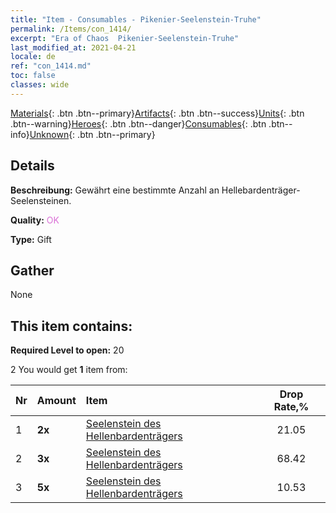 ```yaml
---
title: "Item - Consumables - Pikenier-Seelenstein-Truhe"
permalink: /Items/con_1414/
excerpt: "Era of Chaos  Pikenier-Seelenstein-Truhe"
last_modified_at: 2021-04-21
locale: de
ref: "con_1414.md"
toc: false
classes: wide
---
```

 [Materials](/de/Items/){: .btn .btn--primary}[Artifacts](/de/Items/Artifacts/){: .btn .btn--success}[Units](/de/Items/Units/){: .btn .btn--warning}[Heroes](/de/Items/Heroes/){: .btn .btn--danger}[Consumables](/de/Items/Consumables/){: .btn .btn--info}[Unknown](/de/Items/Unknown/){: .btn .btn--primary}

## Details
 **Beschreibung:** Gewährt eine bestimmte Anzahl an Hellebardenträger-Seelensteinen.

 **Quality:** <span style="color: #DA70D6">OK</span>

 **Type:** Gift

## Gather

  None

## This item contains:

 **Required Level to open:** 20

 2 You would get **1** item  from:

  | Nr | Amount |     Item    | Drop Rate,% |
  |:---|:-------|:------------|:---------:|
  | 1 |  **2x** | [Seelenstein des Hellenbardenträgers](/de/Items/unt_282/) | 21.05 | 
  | 2 |  **3x** | [Seelenstein des Hellenbardenträgers](/de/Items/unt_282/) | 68.42 | 
  | 3 |  **5x** | [Seelenstein des Hellenbardenträgers](/de/Items/unt_282/) | 10.53 | 
